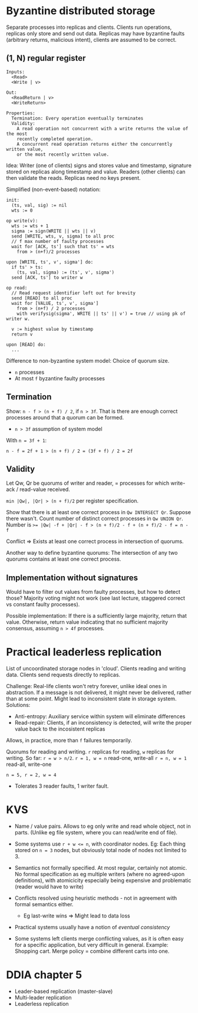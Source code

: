 # Byzantine distributed storage

Separate processes into replicas and clients. Clients run operations, replicas
only store and send out data. Replicas may have byzantine faults (arbitrary
returns, malicious intent), clients are assumed to be correct.

## (1, N) regular register

```
Inputs:
  <Read>
  <Write | v>

Out:
  <ReadReturn | v>
  <WriteReturn>

Properties:
  Termination: Every operation eventually terminates
  Validity:
    A read operation not concurrent with a write returns the value of the most
    recently completed operation.
    A concurrent read operation returns either the concurrently written value,
    or the most recently written value.
```

Idea: Writer (one of clients) signs and stores value and timestamp, signature
stored on replicas along timestamp and value. Readers (other clients) can then
validate the reads. Replicas need no keys present.

Simplified (non-event-based) notation:
```
init:
  (ts, val, sig) := nil
  wts := 0

op write(v):
  wts := wts + 1
  sigma := sign(WRITE || wts || v)
  send [WRITE, wts, v, sigma] to all proc
  // f max number of faulty processes
  wait for [ACK, ts'] such that ts' = wts
    from > (n+f)/2 processes

upon [WRITE, ts', v', sigma'] do:
  if ts' > ts:
    (ts, val, sigma) := (ts', v', sigma')
  send [ACK, ts'] to writer w

op read:
  // Read request identifier left out for brevity
  send [READ] to all proc
  wait for [VALUE, ts', v', sigma']
    from > (n+f) / 2 processes
    with verifysig(sigma', WRITE || ts' || v') = true // using pk of writer w.

  v := highest value by timestamp
  return v

upon [READ] do:
  ...
```

Difference to non-byzantine system model: Choice of quorum size.
- `n` processes
- At most `f` byzantine faulty processes

## Termination

Show: `n - f > (n + f) / 2`, if `n > 3f`. That is there are enough correct
processes around that a quorum can be formed.

- `n > 3f` assumption of system model

With `n = 3f + 1`:
```
n - f = 2f + 1 > (n + f) / 2 = (3f + f) / 2 = 2f
```

## Validity

Let Qw, Qr be quorums of writer and reader, = processes for which write-ack /
read-value received.

`min |Qw|, |Qr| > (n + f)/2` per register specification.

Show that there is at least one correct process in `Qw INTERSECT Qr`.
Suppose there wasn't. Count number of distinct correct processes in `Qw UNION Qr`.
Number is `>= |Qw| -f + |Qr| - f > (n + f)/2 - f + (n + f)/2 - f = n - f`

Conflict => Exists at least one correct process in intersection of quorums.

Another way to define byzantine quorums: The intersection of any two quorums
contains at least one correct process.

## Implementation without signatures

Would have to filter out values from faulty processes, but how to detect those?
Majority voting might not work (see last lecture, staggered correct vs constant
faulty processes).

Possible implementation: If there is a sufficiently large majority, return that
value. Otherwise, return value indicating that no sufficient majority
consensus, assuming `n > 4f` processes.

# Practical leaderless replication

List of uncoordinated storage nodes in 'cloud'. Clients reading and writing
data. Clients send requests directly to replicas.

Challenge: Real-life clients won't retry forever, unlike ideal ones in
abstraction. If a message is not delivered, it might never be delivered, rather
than at some point. Might lead to inconsistent state in storage system. Solutions:

- Anti-entropy: Auxiliary service within system will eliminate differences
- Read-repair: Clients, if an inconsistency is detected, will write the proper
  value back to the incosistent replicas

Allows, in practice, more than `f` failures temporarily.


Quorums for reading and writing. `r` replicas for reading, `w` replicas for writing.
So far: `r = w > n/2`.
  `r = 1, w = n` read-one, write-all
  `r = n, w = 1` read-all, write-one

`n = 5, r = 2, w = 4`
  - Tolerates 3 reader faults, 1 writer fault.

# KVS

- Name / value pairs. Allows to eg only write and read whole object, not in
  parts. (Unlike eg file system, where you can read/write end of file).

- Some systems use `r + w <= n`, with coordinator nodes.
  Eg: Each thing stored on `n = 3` nodes, but obviously total node of nodes not
  limited to 3.

- Semantics not formally specified. At most regular, certainly not atomic.
  No formal specification as eg multiple writers (where no agreed-upon
  definitions), with atomicicity especially being expensive and problematic
  (reader would have to write)

- Conflicts resolved using heuristic methods - not in agreement with formal
  semantics either.
  - Eg last-write wins => Might lead to data loss

- Practical systems usually have a notion of *eventual consistency*

- Some systems left clients merge conflicting values, as it is often easy for a
  specific application, but very difficult in general.
  Example: Shopping cart. Merge policy = combine different carts into one.

# DDIA chapter 5

- Leader-based replication (master-slave)
- Multi-leader replication
- Leaderless replication
